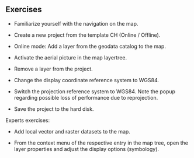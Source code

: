 ## Exercises

- Familiarize yourself with the navigation on the map.

- Create a new project from the template CH (Online / Offline).

- Online mode: Add a layer from the geodata catalog to the map.

- Activate the aerial picture in the map layertree.

- Remove a layer from the project.

- Change the display coordinate reference system to WGS84.

- Switch the projection reference system to WGS84. Note the popup regarding possible loss of performance due to reprojection.

- Save the project to the hard disk.

Experts exercises:

- Add local vector and raster datasets to the map.

- From the context menu of the respective entry in the map tree, open the layer properties and adjust the display options (symbology).
